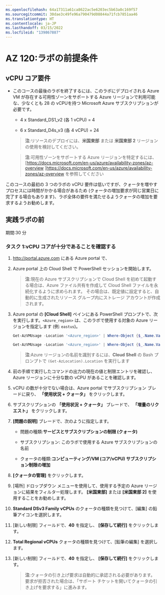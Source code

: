 ```yaml
---
ms.openlocfilehash: 64a17311a61ca8622ac5e6203ec5b63a0c169f57
ms.sourcegitcommit: 30dae3c49fe96a790479d08844a71fcb7851aa46
ms.translationtype: HT
ms.contentlocale: ja-JP
ms.lasthandoff: 03/15/2022
ms.locfileid: "139867887"
---
```


# <a name="az-120-lab-prerequisites"></a>AZ 120:ラボの前提条件

## <a name="vcpu-core-requirements"></a>vCPU コア要件

-   このコースの最後のラボを終了するには、このラボにデプロイされる Azure VM が存在する可用性ゾーンをサポートする Azure リージョンで利用可能な、少なくとも 28 の vCPUを持つ Microsoft Azure サブスクリプションが必要です。

    -   4 x Standard_DS1_v2 (各 1 vCPU) = 4

    -   6 x Standard_D4s_v3 (各 4 vCPU) = 24

    > **注**:リソースのデプロイには、**米国東部** または **米国東部 2** リージョンの使用を検討してください。

    > **注**:可用性ゾーンをサポートする Azure リージョンを特定するには、[https://docs.microsoft.com/en-us/azure/availability-zones/az-overview ]<https://docs.microsoft.com/en-us/azure/availability-zones/az-overview> を参照してください

このコースの最初の 3 つのラボの vCPU 要件は低いですが、クォータを増やすプロセスには時間がかかる場合があるため (クォータの増加要求が同じ営業日に完了する場合もあります)、ラボ全体の要件を満たせるようクォータの増加を要求するようお勧めします。

## <a name="before-the-hands-on-lab"></a>実践ラボの前

期間:30 分

### <a name="task-1-validate-sufficient-number-of-vcpu-cores"></a>タスク 1:vCPU コアが十分であることを確認する

1.  <http://portal.azure.com> にある Azure portal で、 

1.  Azure portal 上の Cloud Shell で PowerShell セッションを開始します。 

    > **注**:現在の Azure サブスクリプションで Cloud Shell を初めて起動する場合は、Azure ファイル共有を作成して Cloud Shell ファイルを永続化するように求められます。 その場合は、既定値に設定すると、自動的に生成されたリソース グループ内にストレージ アカウントが作成されます。

1.  Azure portal の **[Cloud Shell]** ペインにある PowerShell プロンプトで、次を実行します。`<Azure_region>` は、このラボで使用する対象の Azure リージョンを指定します (例: `eastus`)。

    ```powershell
    Get-AzVMUsage -Location '<Azure_region>' | Where-Object {$_.Name.Value -eq 'StandardDSv3Family'}

    Get-AzVMUsage -Location '<Azure_region>' | Where-Object {$_.Name.Value -eq 'StandardDSv2Family'}
    ``` 

    > **注**:Azure リージョンの名前を識別するには、**Cloud Shell** の Bash プロンプトで `(Get-AzLocation).Location` を実行します
   
1.  前の手順で実行したコマンドの出力の現在の値と制限エントリを確認し、Azure リージョンに十分な数の vCPU があることを確認します。

1.  vCPU の数が十分でない場合は、Azure portal でサブスクリプション ブレードに戻り、 **「使用状況 + クォータ」** をクリックします。 

1.  サブスクリプションの **「使用状況 + クォータ」** ブレードで、 **「増量のリクエスト」** をクリックします。

1.  **[問題の説明]** ブレードで、次のように指定します。

    -   問題の種類:**サービスとサブスクリプションの制限 (クォータ)**

    -   サブスクリプション: このラボで使用する Azure サブスクリプションの名前

    -   クォータの種類:**コンピューティング/VM (コア/vCPU) サブスクリプション制限の増加**

1. **[クォータの管理]** をクリックします。

1. [場所] ドロップダウン メニューを使用して、使用する予定の Azure リージョンに結果をフィルター処理します。 **[米国東部]** または **[米国東部 2]** を使用することをお勧めします。

1. **Standard DSv3 Family vCPUs** のクォータの種類を見つけて、[編集] の鉛筆アイコンを選択します。

1. [新しい制限] フィールドで、**40** を指定し、 **[保存して続行]** をクリックします。

1. **Total Regional vCPUs** クォータの種類を見つけて、[鉛筆の編集] を選択します。

1. [新しい制限] フィールドで、**40** を指定し、 **[保存して続行]** をクリックします。

   > **注**:クォータの引き上げ要求は自動的に承認される必要があります。 要求が拒否された場合は、「サポート チケットを開いてクォータの引き上げを要求する」に進みます。
